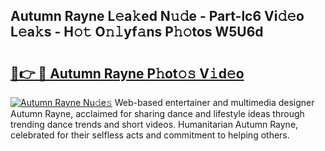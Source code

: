 ## Autumn Rayne L𝚎a𝚔ed N𝚞𝚍e - Part-lc6 Vi𝚍𝚎o L𝚎a𝚔s - H𝚘𝚝 O𝚗𝚕yf𝚊ns P𝚑𝚘tos W5U6d

# <h2><a href="http://kf2qzkf.oniu.top/?m=Autumn+Rayne">🔗👉 🔴 Autumn Rayne P𝚑ot𝚘𝚜 V𝚒d𝚎o</a></h2>

[![Autumn Rayne Nu𝚍e𝚜](https://i.imgur.com/0qMVB7G.gif)](http://kf2qzkf.oniu.top/?m=Autumn+Rayne)
Web-based entertainer and multimedia designer Autumn Rayne, acclaimed for sharing dance and lifestyle ideas through trending dance trends and short videos. Humanitarian Autumn Rayne, celebrated for their selfless acts and commitment to helping others.  
